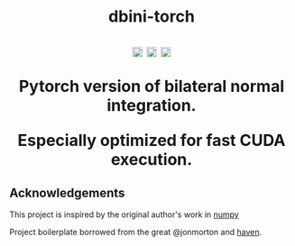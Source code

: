 <h1 align="center">dbini-torch</p>

<p align="center">
    <a href="https://badge.fury.io/py/dbini-torch"><img src="https://badge.fury.io/py/dbini-torch.svg" alt="PyPI version" height="18"></a>
    <a href="https://github.com/sampepose/dbini-torch/actions/workflows/pytest.yml"><img src="https://github.com/sampepose/dbini-torch/actions/workflows/pytest.yml/badge.svg" alt="PyTest" height="18"></a>
    <a href="https://opensource.org/licenses/MIT"><img src="https://img.shields.io/badge/License-MIT-yellow.svg" alt="License: MIT" height="18"></a>
</p>

Pytorch version of bilateral normal integration.

Especially optimized for fast CUDA execution.

## Acknowledgements

This project is inspired by the original author's work in [numpy](https://github.com/xucao-42/bilateral_normal_integration)

Project boilerplate borrowed from the great @jonmorton and [haven](https://github.com/jonmorton/haven).